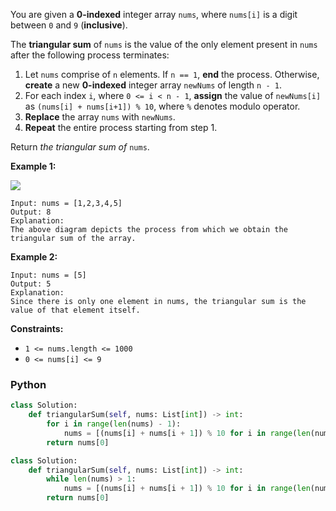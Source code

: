 You are given a  **0-indexed**  integer array  `nums`, where  `nums[i]`  is a digit between  `0`  and  `9`  (**inclusive**).

The  **triangular sum**  of  `nums`  is the value of the only element present in  `nums`  after the following process terminates:

1.  Let  `nums`  comprise of  `n`  elements. If  `n == 1`,  **end**  the process. Otherwise,  **create**  a new  **0-indexed**  integer array  `newNums`  of length  `n - 1`.
2.  For each index  `i`, where  `0 <= i < n - 1`,  **assign**  the value of  `newNums[i]`  as  `(nums[i] + nums[i+1]) % 10`, where  `%`  denotes modulo operator.
3.  **Replace**  the array  `nums`  with  `newNums`.
4.  **Repeat**  the entire process starting from step 1.

Return  _the triangular sum of_  `nums`.

**Example 1:**

![](https://assets.leetcode.com/uploads/2022/02/22/ex1drawio.png)
```
Input: nums = [1,2,3,4,5]
Output: 8
Explanation:
The above diagram depicts the process from which we obtain the triangular sum of the array.
```

**Example 2:**
```
Input: nums = [5]
Output: 5
Explanation:
Since there is only one element in nums, the triangular sum is the value of that element itself.
```

**Constraints:**

-   `1 <= nums.length <= 1000`
-   `0 <= nums[i] <= 9`


### Python
```py
class Solution:
    def triangularSum(self, nums: List[int]) -> int:
        for i in range(len(nums) - 1):
            nums = [(nums[i] + nums[i + 1]) % 10 for i in range(len(nums) - 1)]
        return nums[0]
```

```py
class Solution:
    def triangularSum(self, nums: List[int]) -> int:
        while len(nums) > 1:
            nums = [(nums[i] + nums[i + 1]) % 10 for i in range(len(nums) - 1)]
        return nums[0]
```